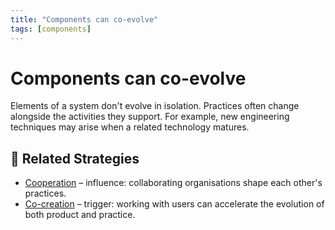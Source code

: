 ```yaml
---
title: "Components can co-evolve"
tags: [components]
---
```


# Components can co-evolve

Elements of a system don't evolve in isolation. Practices often change alongside the activities they support. For example, new engineering techniques may arise when a related technology matures.

## 🔀 Related Strategies

- [Cooperation](/strategies/accelerators/cooperation) – influence: collaborating organisations shape each other's practices.
- [Co-creation](/strategies/ecosystem/co-creation) – trigger: working with users can accelerate the evolution of both product and practice.

